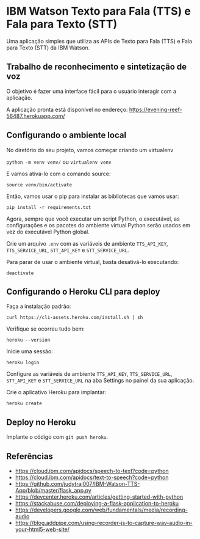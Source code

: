 # IBM Watson Texto para Fala (TTS) e Fala para Texto (STT)
Uma aplicação simples que utiliza as APIs de Texto para Fala (TTS) e Fala para Texto (STT) da IBM Watson.

## Trabalho de reconhecimento e sintetização de voz
O objetivo é fazer uma interface fácil para o usuário interagir com a aplicação.

A aplicação pronta está disponível no endereço: https://evening-reef-56487.herokuapp.com/

## Configurando o ambiente local

No diretório do seu projeto, vamos começar criando um virtualenv

`python -m venv venv/` ou `virtualenv venv`

E vamos ativá-lo com o comando source:

`source venv/bin/activate`

Então, vamos usar o pip para instalar as bibliotecas que vamos usar:

`pip install -r requirements.txt`

Agora, sempre que você executar um script Python, o executável, as configurações e os pacotes do ambiente virtual Python serão usados em vez do executável Python global.

Crie um arquivo `.env` com as variáveis de ambiente `TTS_API_KEY`, `TTS_SERVICE_URL`, `STT_API_KEY` e `STT_SERVICE_URL`.

Para parar de usar o ambiente virtual, basta desativá-lo executando:

`deactivate`

## Configurando o Heroku CLI para deploy

Faça a instalação padrão:

`curl https://cli-assets.heroku.com/install.sh | sh`

Verifique se ocorreu tudo bem:

`heroku --version`

Inicie uma sessão:

`heroku login`

Configure as variáveis de ambiente `TTS_API_KEY`, `TTS_SERVICE_URL`, `STT_API_KEY` e `STT_SERVICE_URL` na aba Settings no painel da sua aplicação.

Crie o aplicativo Heroku para implantar:

`heroku create`

## Deploy no Heroku

Implante o código com `git push heroku`.

## Referências

- https://cloud.ibm.com/apidocs/speech-to-text?code=python
- https://cloud.ibm.com/apidocs/text-to-speech?code=python
- https://github.com/judytraj007/IBM-Watson-TTS-App/blob/master/flask_app.py
- https://devcenter.heroku.com/articles/getting-started-with-python
- https://stackabuse.com/deploying-a-flask-application-to-heroku
- https://developers.google.com/web/fundamentals/media/recording-audio
- https://blog.addpipe.com/using-recorder-js-to-capture-wav-audio-in-your-html5-web-site/